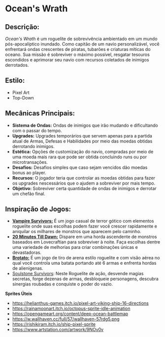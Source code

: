 # Ocean's Wrath

## Descrição:
_Ocean's Wrath_ é um roguelite de sobrevivência ambientado em um mundo pós-apocalíptico inundado. Como capitão de um navio personalizável, você enfrentará ondas crescentes de piratas, tubarões e criaturas míticas do oceano. Sua missão é sobreviver o máximo possível, resgatar tesouros escondidos e aprimorar seu navio com recursos coletados de inimigos derrotados.

## Estilo: 
- Pixel Art
- Top-Down 

## Mecânicas Principais: 
- **Sistema de Ondas:** Ondas de inimigos que irão mudando e dificultando com o passar do tempo.
- **Upgrades:** Upgrades temporários que servem apenas para a partida atual de Armas, Defesas e Habilidades por meio das moedas obtidas derrotando inimigos.
- **Estética:** Opções de customização do navio, compradas por meio de uma moeda mais rara que pode ser obtida concluindo runs ou por microtransações.
- **Desafios:** Desafios simples que caso sejam vencidos dão moedas bonus ao player.
- **Recursos:** O jogador teria que controlar as moedas obtidas para fazer os upgrades nescessários que o ajudem a sobreviver por mais tempo.
- **Objetivo:** Sobreviver certa quantidade de ondas de inimigos e derrotar um chefão final.

## Inspiração de Jogos:
- **[Vampire Survivors:](https://store.steampowered.com/app/1794680/Vampire_Survivors/)** É um jogo casual de terror gótico com elementos roguelite onde suas escolhas podem fazer você crescer rapidamente e aniquilar os milhares de monstros que aparecem pelo caminho.
- **[20 Minutes Till Dawn:](https://store.steampowered.com/app/1966900/20_Minutes_Till_Dawn/)** Dispare em uma horda ascendente de monstros baseados em Lovecraftian para sobreviver à noite. Faça escolhas dentre uma variedade de melhorias para criar combinações únicas e devastadoras.
- **[Brotato:](https://store.steampowered.com/app/1942280/Brotato/)** É um jogo de tiro de arena estilo roguelite e com visão aérea no qual você controla uma batata portando até 6 armas e enfrenta hordas de alienígenas.
- [Soulstone Survivors](https://store.steampowered.com/app/2066020/Soulstone_Survivors/): Neste Roguelite de ação, desvende magias secretas, forge dezenas de armas, desbloqueie personagens, descubra sinergias roubadas e conquiste o poder do vazio.

**Sprites Úteis**
- https://helianthus-games.itch.io/pixel-art-viking-ship-16-directions
- https://rainamoonart.itch.io/octopus-sprite-idle-animation
- https://opengameart.org/content/deep-ocean-battlemap
- https://w.wallhaven.cc/full/57/wallhaven-57rdg5.png
- https://rishikiram.itch.io/ship-pixel-sprite
- https://www.artstation.com/artwork/9NOv0v

